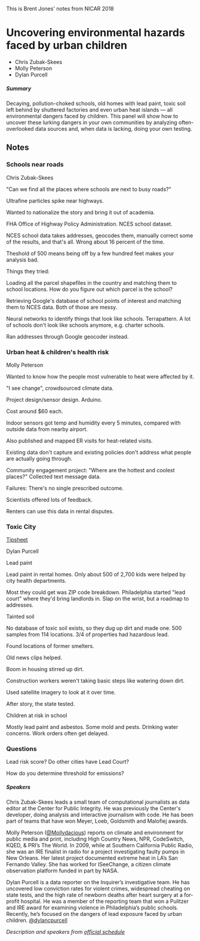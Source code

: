 This is Brent Jones' notes from NICAR 2018

# Uncovering environmental hazards faced by urban children

* Chris Zubak-Skees
* Molly Peterson
* Dylan Purcell

##### Summary

Decaying, pollution-choked schools, old homes with lead paint, toxic soil left behind by shuttered factories and even urban heat islands — all environmental dangers faced by children. This panel will show how to uncover these lurking dangers in your own communities by analyzing often-overlooked data sources and, when data is lacking, doing your own testing. 

## Notes

### Schools near roads

Chris Zubak-Skees

"Can we find all the places where schools are next to busy roads?"

Ultrafine particles spike near highways.

Wanted to nationalize the story and bring it out of academia.

FHA Office of Highway Policy Administration. NCES school dataset.

NCES school data takes addresses, geocodes them, manually correct some of the results, and that's all. Wrong about 16 percent of the time.

Theshold of 500 means being off by a few hundred feet makes your analysis bad.

Things they tried:

Loading all the parcel shapefiles in the country and matching them to school locations. How do you figure out which parcel is the school?

Retrieving Google's database of school points of interest and matching them to NCES data. Both of those are messy.

Neural networks to identify things that look like schools. Terrapattern. A lot of schools don't look like schools anymore, e.g. charter schools.

Ran addresses through Google geocoder instead.

### Urban heat & children's health risk

Molly Peterson

Wanted to know how the people most vulnerable to heat were affected by it.

"I see change", crowdsourced climate data.

Project design/sensor design. Arduino.

Cost around $60 each.

Indoor sensors got temp and humidity every 5 minutes, compared with outside data from nearby airport.

Also published and mapped ER visits for heat-related visits.

Existing data don't capture and existing policies don't address what people are actually going through.

Community engagement project: "Where are the hottest and coolest places?" Collected text message data.

Failures: There's no single prescribed outcome.

Scientists offered lots of feedback.

Renters can use this data in rental disputes.

### Toxic City

[Tipsheet](https://www.dropbox.com/s/q5um23esr707coz/Dylan%20Purcell%20tipsheet.pdf?dl=0)

Dylan Purcell

Lead paint 

Lead paint in rental homes. Only about 500 of 2,700 kids were helped by city health departments.

Most they could get was ZIP code breakdown. Philadelphia started "lead court" where they'd bring landlords in. Slap on the wrist, but a roadmap to addresses.

Tainted soil

No database of toxic soil exists, so they dug up dirt and made one. 500 samples from 114 locations. 3/4 of properties had hazardous lead.

Found locations of former smelters.

Old news clips helped.

Boom in housing stirred up dirt.

Construction workers weren't taking basic steps like watering down dirt.

Used satellite imagery to look at it over time.

After story, the state tested.

Children at risk in school

Mostly lead paint and asbestos. Some mold and pests. Drinking water concerns. Work orders often get delayed.

### Questions

Lead risk score? Do other cities have Lead Court?

How do you determine threshold for emissions?

##### Speakers

Chris Zubak-Skees leads a small team of computational journalists as data editor at the Center for Public Integrity. He was previously the Center's developer, doing analysis and interactive journalism with code. He has been part of teams that have won Meyer, Loeb, Goldsmith and Malofiej awards.

Molly Peterson ([@Mollydacious](https://twitter.com/Mollydacious)) reports on climate and environment for public media and print, including High Country News, NPR, CodeSwitch, KQED, & PRI’s The World. In 2009, while at Southern California Public Radio, she was an IRE finalist in radio for a project investigating faulty pumps in New Orleans. Her latest project documented extreme heat in LA’s San Fernando Valley. She has worked for ISeeChange, a citizen climate observation platform funded in part by NASA.

Dylan Purcell is a data reporter on the Inquirer’s investigative team. He has uncovered low conviction rates for violent crimes, widespread cheating on state tests, and the high rate of newborn deaths after heart surgery at a for-profit hospital. He was a member of the reporting team that won a Pulitzer and IRE award for examining violence in Philadelphia’s public schools. Recently, he’s focused on the dangers of lead exposure faced by urban children. [@dylancpurcell](https://twitter.com/dylancpurcell)

_Description and speakers from [official schedule](https://www.ire.org/events-and-training/event/3189/3693/)_
